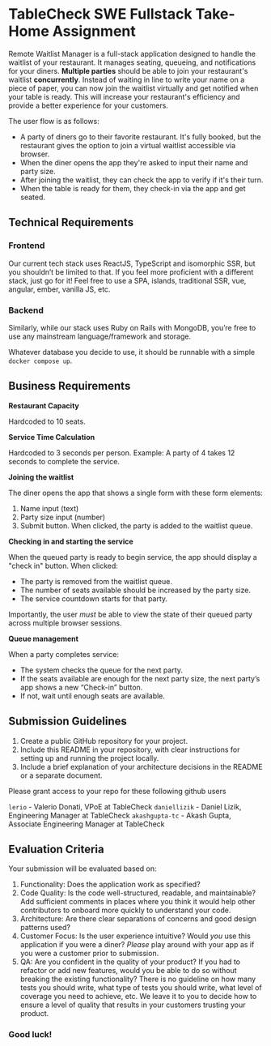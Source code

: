 # TableCheck SWE Fullstack Take-Home Assignment

Remote Waitlist Manager is a full-stack application designed to handle the waitlist of your restaurant. It manages seating, queueing, and notifications for your diners. **Multiple parties** should be able to join your restaurant's waitlist **concurrently**. Instead of waiting in line to write your name on a piece of paper, you can now join the waitlist virtually and get notified when your table is ready. This will increase your restaurant's efficiency and provide a better experience for your customers.

The user flow is as follows:

- A party of diners go to their favorite restaurant. It's fully booked, but the restaurant gives the option to join a virtual waitlist accessible via browser.
- When the diner opens the app they're asked to input their name and party size.
- After joining the waitlist, they can check the app to verify if it's their turn.
- When the table is ready for them, they check-in via the app and get seated.

## Technical Requirements

### Frontend

Our current tech stack uses ReactJS, TypeScript and isomorphic SSR, but you shouldn’t be limited to that. If you feel more proficient with a different stack, just go for it! Feel free to use a SPA, islands, traditional SSR, vue, angular, ember, vanilla JS, etc.

### Backend

Similarly, while our stack uses Ruby on Rails with MongoDB, you’re free to use any mainstream language/framework and storage.

Whatever database you decide to use, it should be runnable with a simple `docker compose up`.

## Business Requirements

**Restaurant Capacity**

Hardcoded to 10 seats.

**Service Time Calculation**

Hardcoded to 3 seconds per person. Example: A party of 4 takes 12 seconds to complete the service.

**Joining the waitlist**

The diner opens the app that shows a single form with these form elements:

1. Name input (text)
2. Party size input (number)
3. Submit button. When clicked, the party is added to the waitlist queue.

**Checking in and starting the service**

When the queued party is ready to begin service, the app should display a "check in" button. When clicked:

- The party is removed from the waitlist queue.
- The number of seats available should be increased by the party size.
- The service countdown starts for that party.

Importantly, the user _must_ be able to view the state of their queued party across multiple browser sessions.

**Queue management**

When a party completes service:

- The system checks the queue for the next party.
- If the seats available are enough for the next party size, the next party’s app shows a new “Check-in” button.
- If not, wait until enough seats are available.

## Submission Guidelines

1. Create a public GitHub repository for your project.
2. Include this README in your repository, with clear instructions for setting up and running the project locally.
3. Include a brief explanation of your architecture decisions in the README or a separate document.

Please grant access to your repo for these following github users

`lerio` - Valerio Donati, VPoE at TableCheck
`daniellizik` - Daniel Lizik, Engineering Manager at TableCheck
`akashgupta-tc` - Akash Gupta, Associate Engineering Manager at TableCheck

## Evaluation Criteria

Your submission will be evaluated based on:

1. Functionality: Does the application work as specified?
2. Code Quality: Is the code well-structured, readable, and maintainable? Add sufficient comments in places where you think it would help other contributors to onboard more quickly to understand your code.
3. Architecture: Are there clear separations of concerns and good design patterns used?
4. Customer Focus: Is the user experience intuitive? Would _you_ use this application if you were a diner? _Please_ play around with your app as if you were a customer prior to submission.
5. QA: Are you confident in the quality of your product? If you had to refactor or add new features, would you be able to do so without breaking the existing functionality? There is no guideline on how many tests you should write, what type of tests you should write, what level of coverage you need to achieve, etc. We leave it to you to decide how to ensure a level of quality that results in your customers trusting your product.

### Good luck!

